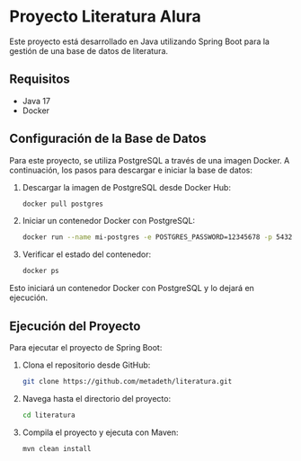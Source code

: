 Proyecto Literatura Alura
==========================

Este proyecto está desarrollado en Java utilizando Spring Boot para la gestión de una base de datos de literatura.

Requisitos
----------
- Java 17
- Docker

Configuración de la Base de Datos
---------------------------------
Para este proyecto, se utiliza PostgreSQL a través de una imagen Docker. A continuación, los pasos para descargar e iniciar la base de datos:

1. Descargar la imagen de PostgreSQL desde Docker Hub:

    ```bash
    docker pull postgres
    ```

2. Iniciar un contenedor Docker con PostgreSQL:

    ```bash
    docker run --name mi-postgres -e POSTGRES_PASSWORD=12345678 -p 5432:5432 -d postgres```

3. Verificar el estado del contenedor:

    ```bash
    docker ps
    ```

Esto iniciará un contenedor Docker con PostgreSQL y lo dejará en ejecución.



Ejecución del Proyecto
-----------------------
Para ejecutar el proyecto de Spring Boot:

1. Clona el repositorio desde GitHub:


    ```bash
    git clone https://github.com/metadeth/literatura.git
    ```

2. Navega hasta el directorio del proyecto:

    ```bash
    cd literatura
    ```

3. Compila el proyecto y ejecuta con Maven:

    ```bash
    mvn clean install
    ```
